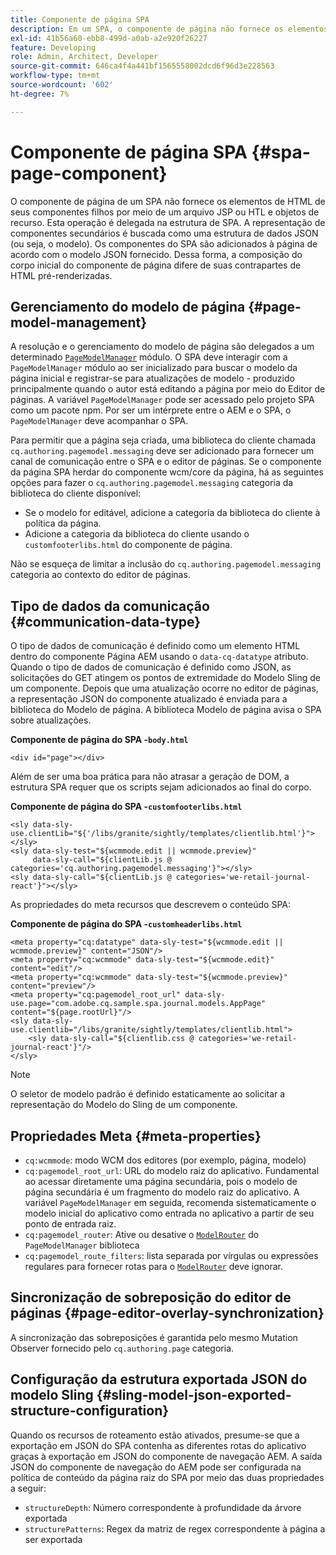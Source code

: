 ```yaml
---
title: Componente de página SPA
description: Em um SPA, o componente de página não fornece os elementos de HTML de seus componentes filhos, mas delega isso à estrutura do SPA. Este documento explica como isso torna o componente de página de um SPA exclusivo.
exl-id: 41b56a60-ebb8-499d-a0ab-a2e920f26227
feature: Developing
role: Admin, Architect, Developer
source-git-commit: 646ca4f4a441bf1565558002dcd6f96d3e228563
workflow-type: tm+mt
source-wordcount: '602'
ht-degree: 7%

---
```


# Componente de página SPA {#spa-page-component}

O componente de página de um SPA não fornece os elementos de HTML de seus componentes filhos por meio de um arquivo JSP ou HTL e objetos de recurso. Esta operação é delegada na estrutura de SPA. A representação de componentes secundários é buscada como uma estrutura de dados JSON (ou seja, o modelo). Os componentes do SPA são adicionados à página de acordo com o modelo JSON fornecido. Dessa forma, a composição do corpo inicial do componente de página difere de suas contrapartes de HTML pré-renderizadas.

## Gerenciamento do modelo de página {#page-model-management}

A resolução e o gerenciamento do modelo de página são delegados a um determinado [`PageModelManager`](blueprint.md#pagemodelmanager) módulo. O SPA deve interagir com a `PageModelManager` módulo ao ser inicializado para buscar o modelo da página inicial e registrar-se para atualizações de modelo - produzido principalmente quando o autor está editando a página por meio do Editor de páginas. A variável `PageModelManager` pode ser acessado pelo projeto SPA como um pacote npm. Por ser um intérprete entre o AEM e o SPA, o `PageModelManager` deve acompanhar o SPA.

Para permitir que a página seja criada, uma biblioteca do cliente chamada `cq.authoring.pagemodel.messaging` deve ser adicionado para fornecer um canal de comunicação entre o SPA e o editor de páginas. Se o componente da página SPA herdar do componente wcm/core da página, há as seguintes opções para fazer o `cq.authoring.pagemodel.messaging` categoria da biblioteca do cliente disponível:

* Se o modelo for editável, adicione a categoria da biblioteca do cliente à política da página.
* Adicione a categoria da biblioteca do cliente usando o `customfooterlibs.html` do componente de página.

Não se esqueça de limitar a inclusão do `cq.authoring.pagemodel.messaging` categoria ao contexto do editor de páginas.

## Tipo de dados da comunicação {#communication-data-type}

O tipo de dados de comunicação é definido como um elemento HTML dentro do componente Página AEM usando o `data-cq-datatype` atributo. Quando o tipo de dados de comunicação é definido como JSON, as solicitações do GET atingem os pontos de extremidade do Modelo Sling de um componente. Depois que uma atualização ocorre no editor de páginas, a representação JSON do componente atualizado é enviada para a biblioteca do Modelo de página. A biblioteca Modelo de página avisa o SPA sobre atualizações.

**Componente de página do SPA -`body.html`**

```
<div id="page"></div>
```

Além de ser uma boa prática para não atrasar a geração de DOM, a estrutura SPA requer que os scripts sejam adicionados ao final do corpo.

**Componente de página do SPA -`customfooterlibs.html`**

```
<sly data-sly-use.clientLib="${'/libs/granite/sightly/templates/clientlib.html'}"></sly>
<sly data-sly-test="${wcmmode.edit || wcmmode.preview}"
     data-sly-call="${clientLib.js @ categories='cq.authoring.pagemodel.messaging'}"></sly>
<sly data-sly-call="${clientLib.js @ categories='we-retail-journal-react'}"></sly>
```

As propriedades do meta recursos que descrevem o conteúdo SPA:

**Componente de página do SPA -`customheaderlibs.html`**

```
<meta property="cq:datatype" data-sly-test="${wcmmode.edit || wcmmode.preview}" content="JSON"/>
<meta property="cq:wcmmode" data-sly-test="${wcmmode.edit}" content="edit"/>
<meta property="cq:wcmmode" data-sly-test="${wcmmode.preview}" content="preview"/>
<meta property="cq:pagemodel_root_url" data-sly-use.page="com.adobe.cq.sample.spa.journal.models.AppPage" content="${page.rootUrl}"/>
<sly data-sly-use.clientlib="/libs/granite/sightly/templates/clientlib.html">
    <sly data-sly-call="${clientlib.css @ categories='we-retail-journal-react'}"/>
</sly>
```

>[!NOTE]
>
>O seletor de modelo padrão é definido estaticamente ao solicitar a representação do Modelo do Sling de um componente.

## Propriedades Meta {#meta-properties}

* `cq:wcmmode`: modo WCM dos editores (por exemplo, página, modelo)
* `cq:pagemodel_root_url`: URL do modelo raiz do aplicativo. Fundamental ao acessar diretamente uma página secundária, pois o modelo de página secundária é um fragmento do modelo raiz do aplicativo. A variável `PageModelManager` em seguida, recomenda sistematicamente o modelo inicial do aplicativo como entrada no aplicativo a partir de seu ponto de entrada raiz.
* `cq:pagemodel_router`: Ative ou desative o [`ModelRouter`](routing.md) do `PageModelManager` biblioteca
* `cq:pagemodel_route_filters`: lista separada por vírgulas ou expressões regulares para fornecer rotas para o [`ModelRouter`](routing.md) deve ignorar.

## Sincronização de sobreposição do editor de páginas {#page-editor-overlay-synchronization}

A sincronização das sobreposições é garantida pelo mesmo Mutation Observer fornecido pelo `cq.authoring.page` categoria.

## Configuração da estrutura exportada JSON do modelo Sling {#sling-model-json-exported-structure-configuration}

Quando os recursos de roteamento estão ativados, presume-se que a exportação em JSON do SPA contenha as diferentes rotas do aplicativo graças à exportação em JSON do componente de navegação AEM. A saída JSON do componente de navegação do AEM pode ser configurada na política de conteúdo da página raiz do SPA por meio das duas propriedades a seguir:

* `structureDepth`: Número correspondente à profundidade da árvore exportada
* `structurePatterns`: Regex da matriz de regex correspondente à página a ser exportada
